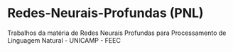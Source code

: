 # Redes-Neurais-Profundas (PNL)
Trabalhos da matéria de Redes Neurais Profundas para Processamento de Linguagem Natural - UNICAMP - FEEC
